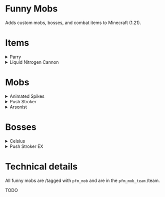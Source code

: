 # Funny Mobs

Adds custom mobs, bosses, and combat items to Minecraft (1.21).

# Items

<details>
<summary>Parry</summary>
<br>
Right clicking while in the main or off hand starts a parry.

In this state, all damage (with the exception of True Damage) is nullified.

The parry lasts for 0.5s. Getting hit within this time ends the parry and grants the user:
- Strength III for 2s
- Speed II for 2s
- Fire resistance for 6s
- Immunity to the Liquid Nitrogen effect for 6s

Cooldown: 15s

To obtain: Kill Celsius 233
</details>

<details>
<summary>Liquid Nitrogen Cannon</summary>
<br>
Shoots arrows infused with LN2. For 6s, hit targets are dealt 0.25 hearts of True Damage for every metre travelled.

This effect does not work on bosses.

Cooldown: 10s

To obtain: Kill Push Stroker EX
</details>

# Mobs

<details>
<summary>Animated Spikes</summary>
<br>
Cactus given sentience. When hit, deals 3 hearts of True Damage to all players in a 6m radius.
</details>

<details>
<summary>Push Stroker</summary>
<br>
This entity wields a Liquid Nitrogen Cannon.
</details>

<details>
<summary>Arsonist</summary>
<br>
Unleashes flames in a 7.5m radius every 15s.
</details>

# Bosses

<details>
<summary>Celsius</summary>
<br>
TODO: Description

Drops: Parry
</details>

<details>
<summary>Push Stroker EX</summary>
<br>
TODO: Description

Drops: Liquid Nitrogen Cannon
</details>

# Technical details

All funny mobs are /tagged with `pfm_mob` and are in the `pfm_mob_team` /team.

TODO
